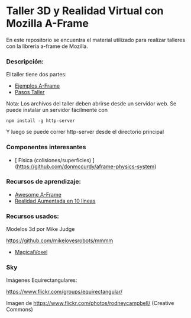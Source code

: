 # Taller 3D y Realidad Virtual con Mozilla A-Frame

En este repositorio se encuentra el material utilizado para realizar talleres con la librería a-frame de Mozilla. 

### Descripción:

El taller tiene dos partes:

- [Ejemplos A-Frame](./referencia)
- [Pasos Taller](./taller)

Nota: Los archivos del taller deben abrirse desde un servidor web. Se puede instalar un servidor fácilmente con

```
npm install -g http-server

```

Y luego se puede correr http-server desde el directorio principal

### Componentes interesantes

- [ Física (colisiones/superficies) ] (https://github.com/donmccurdy/aframe-physics-system)


### Recursos de aprendizaje:

- [Awesome A-Frame](https://github.com/aframevr/awesome-aframe)
- [Realidad Aumentada en 10 líneas](https://dev.to/andraconnect/augmented-reality-in-10-lines-of-html)

### Recursos usados:

Modelos 3d por Mike Judge

https://github.com/mikelovesrobots/mmmm

- [MagicalVoxel](https://ephtracy.github.io/)

### Sky

Imágenes Equirectangulares:

https://www.flickr.com/groups/equirectangular/


Imagen de https://www.flickr.com/photos/rodneycampbell/
(Creative Commons)




